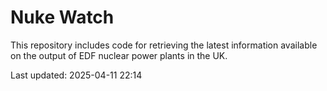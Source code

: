 # Nuke Watch

This repository includes code for retrieving the latest information available on the output of EDF nuclear power plants in the UK.

Last updated: 2025-04-11 22:14